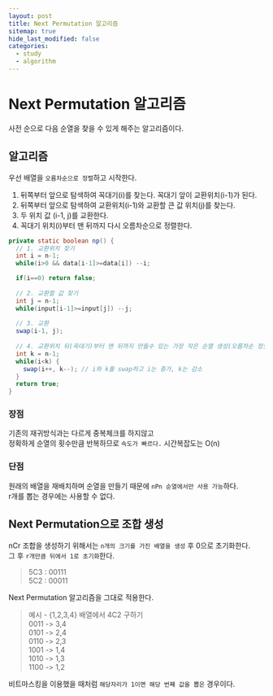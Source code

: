 ```yaml
---
layout: post
title: Next Permutation 알고리즘
sitemap: true
hide_last_modified: false
categories:
  - study
  - algorithm
---
```

# Next Permutation 알고리즘
사전 순으로 다음 순열을 찾을 수 있게 해주는 알고리즘이다.

## 알고리즘
우선 배열을 `오름차순으로 정렬`하고 시작한다.  
1. 뒤쪽부터 앞으로 탐색하여 꼭대기(i)를 찾는다. 꼭대기 앞이 교환위치(i-1)가 된다.
2. 뒤쪽부터 앞으로 탐색하여 교환위치(i-1)와 교환할 큰 값 위치(j)를 찾는다.
3. 두 위치 값 (i-1, j)를 교환한다.
4. 꼭대기 위치(i)부터 맨 뒤까지 다시 오름차순으로 정렬한다.

```java
private static boolean np() {
  // 1. 교환위치 찾기
  int i = n-1;
  while(i>0 && data[i-1]>=data[i]) --i;

  if(i==0) return false;
  
  // 2. 교환할 값 찾기
  int j = n-1;
  while(input[i-1]>=input[j]) --j;
  
  // 3. 교환
  swap(i-1, j);
  
  // 4. 교환위치 뒤(꼭대기)부터 맨 뒤까지 만들수 있는 가장 작은 순열 생성(오름차순 정렬)
  int k = n-1;
  while(i<k) {
    swap(i++, k--); // i와 k를 swap하고 i는 중가, k는 감소
  }
  return true;
}
```

### 장점
기존의 재귀방식과는 다르게 중복체크를 하지않고   
정확하게 순열의 횟수만큼 반복하므로 `속도가 빠르다.` 시간복잡도는 O(n)

### 단점
원래의 배열을 재배치하며 순열을 만들기 때문에 `nPn 순열에서만 사용 가능`하다.  
r개를 뽑는 경우에는 사용할 수 없다.

## Next Permutation으로 조합 생성
nCr 조합을 생성하기 위해서는 `n개의 크기를 가진 배열을 생성` 후 0으로 초기화한다.  
그 후 `r개만큼 뒤에서 1로 초기화`한다.
> 5C3 : 00111  
5C2 : 00011

Next Permutation 알고리즘을 그대로 적용한다.  
> 예시 - {1,2,3,4} 배열에서 4C2 구하기  
0011 -> 3,4  
0101 -> 2,4  
0110 -> 2,3  
1001 -> 1,4  
1010 -> 1,3  
1100 -> 1,2

비트마스킹을 이용했을 때처럼 `해당자리가 1이면 해당 번째 값을 뽑은` 경우이다.